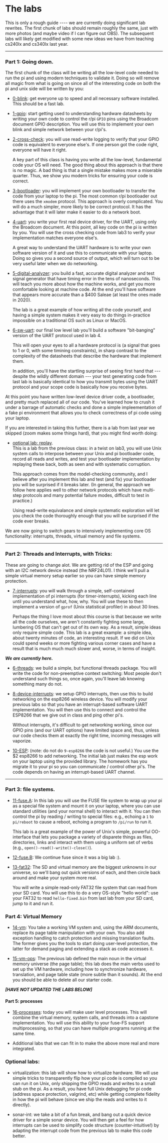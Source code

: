 # The labs

This is only a rough guide ---- we are currently doing significant
lab rewrites.  The first chunk of labs should remain roughly the
same, just with more photos (and maybe video if I can figure out OBS).
The subsequent labs will likely get modified with some new ideas we have
from teaching cs240lx and cs340lx last year.

---------------------------------------------------------------------
### Part 1: Going down.

The first chunk of the class will be writing all the low-level code needed
to run the pi and using modern techniques to validate it.  Doing so will
remove all magic from what is going on since all of the interesting code
on both the pi and unix side will be written by you:

  - [0-blink](0-blink/): get everyone up to speed and all
      necessary software installed.  This should be a fast lab.

  - [1-gpio](1-gpio/): start getting used to understanding hardware
     datasheets by writing your own code to control the r/pi `GPIO` pins
     using the Broadcom document GPIO description.  You will use this
     to implement your own blink and simple network between your r/pi's.

  - [2-cross-check](2-cross-check/): you will use read-write logging
     to verify that your GPIO code is equivalent to everyone else's.
     If one person got the code right, everyone will have it right.

     A key part of this class is having you write all the low-level,
     fundamental code your OS will need.  The good thing about this
     approach is that there is no magic.  A bad thing is that a single
     mistake makes more a miserable quarter.  Thus, we show you modern
     tricks for ensuring your code is correct.

  - [3-bootloader](3-bootloader/): you will implement your own
     bootloader to transfer the code from your laptop to the pi.  The
     most common r/pi bootloader out there uses the `xmodem` protocol.
     This approach is overly complicated.  You will do a much simpler,
     more likely to be correct protocol.  It has the advantage that it
     will later make it easier to do a network boot.

  - [4-uart](4-uart/): you write your first real device driver,
     for the UART, using only the Broadcom document.  At this point,
     all key code on the pi is written by you.  You will use the cross
     checking code from lab3 to verify your implementation matches
     everyone else's.

     A great way to understand the UART hardware is to write your own
     software version of it and use this to communicate with your laptop.
     Doing so gives you a second source of output, which will turn out
     to be very useful later when we do networking.

  - [5-digital-analyzer](5-digital-analyzer/): you build a fast, accurate
    digital analyzer and test signal generator that have timing error
    in the tens of nanoseconds.  This will teach you more about how the
    machine works, and get you more comfortable looking at machine code.
    At the end you'll have software that appears more accurate than a
    $400 Saleae (at least the ones made in 2020).

    The lab is a great example of how writing all the code yourself, and
    having a simple system makes it very easy to do things in-practice
    impossible on a traditional OS such as Linux or MacOS. 

  - [6-sw-uart](6-sw-uart/): our final low level lab you'll build a software
    "bit-banging" version of the UART protocol used in lab 4.  

    This will open your eyes to all a hardware protocol is (a signal that
    goes to 1 or 0, with some timining constraints), in sharp contrast
    to the complexity of the datasheets that describe the hardware that
    implement them.

    In addition, you'll have the startling surprise of seeing first hand
    that --- despite the wildly different domain --- your test generating
    code from last lab is basically identical to how you transmit bytes
    using the UART protocol and your scope code is basically how you
    receive bytes.

At this point you have written low-level device driver code, a bootloader,
and pretty much replaced all of our code.  You've learned how to crush
it under a barrage of automatic checks and done a simple impleementation
of a fake pi environment that allows you to check correctness of pi code
using your laptop.

If you are interested in taking this further, there is a lab from last
year we skipped (zoom makes some things hard), that you might find worth
doing:

  - [optional lab: replay](https://github.com/dddrrreee/cs140e-20win/tree/master/labs/5-replay).   
    This is a lab from the previous class: in a twist on lab3, you
    will use Unix system calls to interpose between your Unix and
    pi bootloader code, record all reads and writes, and test your
    bootloader implementation by replaying these back, both as seen and
    with systematic corruption.

    This approach comes from the model-checking community, and I believe
    after you implement this lab and test (and fix) your bootloader you
    will be surprised if it breaks later.  (In general, the approach
    we follow here applies well to other network protocols which have
    multi-step protocols and many potential failure modes, difficult to
    test in practice.)

    Using read-write equivalance and simple systematic exploration will
    let you check the code thoroughly enough that you will be surprised
    if the code ever breaks.

We are now going to switch gears to intensively implementing core OS
functionality: interrupts, threads, virtual memory and file systems.

-------------------------------------------------------------------------
### Part 2: Threads and Interrupts, with Tricks:

These are going to change alot. We are getting rid of the ESP and going
with an I2C network device instead (the NRF24L01).  I think we'll pull
a simple virtual memory setup earlier so you can have simple memory
protection.

  - [7-interrupts](7-interrupts/): you will walk through a simple,
    self-contained implementation of pi interrupts (for timer-interrupts),
    kicking each line until you understand what, how, why.  You will
    use these to then implement a version of `gprof` (Unix statistical
    profiler) in about 30 lines.

    Perhaps the thing I love most about this course is that because we
    write all the code ourselves, we aren't constantly fighting some
    large, lumbering OS that can't get out of its own way.  As a result,
    simple ideas only require simple code.  This lab is a great example:
    a simple idea, about twenty minutes of code, an interesting result.
    If we did on Unix could spend weeks or more fighting various corner
    cases and have a result that is much much much slower and, worse,
    in terms of insight.

***We are currently here.***


  - [6-threads](6-threads/): we build a simple, but functional
    threads package.  You will write the code for non-preemptive context
    switching:  Most people don't understand such things so, once again,
    you'll leave lab knowing something many do not.


  - [8-device-interrupts](8-device-interrupts): we setup GPIO interrupts,
    then use this to build networking on the esp8266 wireless device.
    You will modify your previous labs so that you have an interrupt-based
    software UART implementation.  You will then use this to connect
    and control the ESP8266 that we give out in class and ping other pi's.

    Without interrupts, it's difficult to get networking working, since
    our GPIO pins (and our UART options) have limited space and, thus,
    unless our code checks them at exactly the right time, incoming
    messages will vaporize.

  - [10-ESP](10-esp8266/): (note: do not do `9-esp8266` the code is not
   useful.)  You use the $2 esp8266 to add networking.   The initial lab
   just makes the esp work on your laptop using the provided library.
   The homework has you migrate it to your pi so you can communicate /
   control other pi's.  The code depends on having an interrupt-based 
   UART channel.

-------------------------------------------------------------------------
### Part 3: file systems.

  - [11-fuse.A](11-fuse/): In this lab you will use the FUSE file
    system to wrap up your pi as a special file system and mount it on your
    laptop, where you can use standard utilities (and your normal shell)
    to interact with it.  You can then control the pi by reading / writing
    to special files: e.g., echoing a `1` to `pi/reboot` to cause a reboot,
    echoing a program to `/pi/run` to run it.

    This lab is a great example of the power of Unix's simple, powerful
    OO-interface that lets you package a variety of disparete things as
    files, directories, links and interact with them using a uniform set
    of verbs (e.g., `open()-read()-write()-close()`).

  - [12-fuse.B](12-fuse/): We continue fuse since it was a big lab :). 

  - [13-fat32](13-fat32/): The SD and virtual memory are the biggest
    unknowns in our universe, so we'll bang out quick versions of each,
    and then circle back around and make your system more real.

    You will write a simple read-only FAT32 file system that can read from
    your SD card. You will use this to do a very OS-style "hello world":
    use your FAT32 to read `hello-fixed.bin` from last lab from your SD
    card, jump to it and run it.

### Part 4: Virtual Memory

  - [14-vm](14-vm/): You take a working VM system and, using the
    ARM documents, replace its page table manipulation with your own.
    You also add exception handling to catch protection and missing
    translation faults.   The former gives you the tools to start doing
    user-level protection, the latter for demand paging and extending
    a stack as code accesses it.

  - [15-vm-ops](15-vm-ops/): The previous lab defined the main noun in the
    virtual memory universe (the page table); this lab does the main verbs
    used to set up the VM hardware, including how to synchronize hardware,
    translation, and page table state (more subtle than it sounds).
    At the end you should be able to delete all our starter code.

***[HAVE NOT UPDATED THE LABS BELOW]***

#### Part 5: processes

  - [16-processes](16-user-level): today you will make user level
    processes.  This will combine the virtual memory, system calls, and
    threads into a capstone implementation.  You will use this ability to
    your fuse-FS support multiprocessing, so that you can have multiple
    programs running at the same time.

  - Additional labs that we can fit in to make the above more real and more
    integrated.

### Optional labs:


  - virtualization: this lab will show how
    to virtualize hardware.  We will use simple tricks to transparently flip
    how your pi code is compiled so you can run it on Unix, only shipping
    the GPIO reads and writes to a small stub on the pi.  As a result,
    you have full Unix debugging for pi code (address space protection,
    valgrind, etc) while getting complete fidelity in how the pi will behave
    (since we ship the reads and writes to it directly).

  - sonar-int: we take a bit of a fun break,
    and bang out a quick device driver for a simple sonar device. You
    will then get a feel for how interrupts can be used to simplify code
    structure (counter-intuitive!)  by adapting the interrupt code from
    the previous lab to make this code better.

